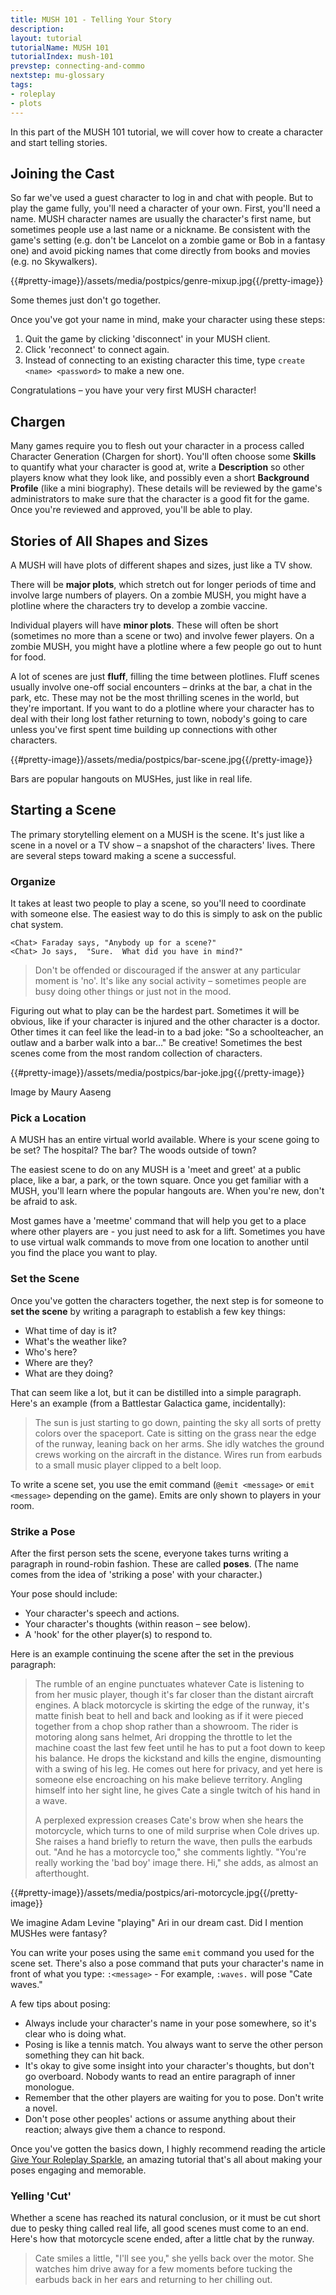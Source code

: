 ```yaml
---
title: MUSH 101 - Telling Your Story
description:
layout: tutorial
tutorialName: MUSH 101
tutorialIndex: mush-101
prevstep: connecting-and-commo
nextstep: mu-glossary
tags: 
- roleplay
- plots
---
```


In this part of the MUSH 101 tutorial, we will cover how to create a character and start telling stories.

## Joining the Cast

So far we've used a guest character to log in and chat with people.  But to play the game fully, you'll need a character of your own.  First, you'll need a name.  MUSH character names are usually the character's first name, but sometimes people use a last name or a nickname.  Be consistent with the game's setting (e.g. don't be Lancelot on a zombie game or Bob in a fantasy one) and avoid picking names that come directly from books and movies (e.g. no Skywalkers).

{{#pretty-image}}/assets/media/postpics/genre-mixup.jpg{{/pretty-image}}
<div class="caption">Some themes just don't go together.</div>

Once you've got your name in mind, make your character using these steps:


1. Quit the game by clicking 'disconnect' in your MUSH client.
2. Click 'reconnect' to connect again.  
3. Instead of connecting to an existing character this time, type `create <name> <password>` to make a new one.

Congratulations – you have your very first MUSH character!

## Chargen

Many games require you to flesh out your character in a process called Character Generation (Chargen for short).  You'll often choose some **Skills** to quantify what your character is good at, write a **Description** so other players know what they look like, and possibly even a short **Background Profile** (like a mini biography).  These details will be reviewed by the game's administrators to make sure that the character is a good fit for the game.  Once you're reviewed and approved, you'll be able to play.

## Stories of All Shapes and Sizes

A MUSH will have plots of different shapes and sizes, just like a TV show.

There will be **major plots**, which stretch out for longer periods of time and involve large numbers of players.  On a zombie MUSH, you might have a plotline where the characters try to develop a zombie vaccine. 

Individual players will have **minor plots**.  These will often be short (sometimes no more than a scene or two) and involve fewer players.   On a zombie MUSH, you might have a plotline where a few people go out to hunt for food.

A lot of scenes are just **fluff**, filling the time between plotlines.  Fluff scenes usually involve one-off social encounters – drinks at the bar, a chat in the park, etc.  These may not be the most thrilling scenes in the world, but they're important.   If you want to do a plotline where your character has to deal with their long lost father returning to town, nobody's going to care unless you've first spent time building up connections with other characters.   

{{#pretty-image}}/assets/media/postpics/bar-scene.jpg{{/pretty-image}}
<div class="caption">Bars are popular hangouts on MUSHes, just like in real life.</div>

## Starting a Scene

The primary storytelling element on a MUSH is the scene.  It's just like a scene in a novel or a TV show – a snapshot of the characters' lives.   There are several steps toward making a scene a successful.

### Organize

It takes at least two people to play a scene, so you'll need to coordinate with someone else.   The easiest way to do this is simply to ask on the public chat system.  

    <Chat> Faraday says, "Anybody up for a scene?"
    <Chat> Jo says,  "Sure.  What did you have in mind?"

> Don't be offended or discouraged if the answer at any particular moment is 'no'.  It's like any social activity – sometimes people are busy doing other things or just not in the mood.

Figuring out what to play can be the hardest part.  Sometimes it will be obvious, like if your character is injured and the other character is a doctor.    Other times it can feel like the lead-in to a bad joke:  "So a schoolteacher, an outlaw and a barber walk into a bar…" Be creative!  Sometimes the best scenes come from the most random collection of characters.

{{#pretty-image}}/assets/media/postpics/bar-joke.jpg{{/pretty-image}}
<div class="caption">Image by Maury Aaseng</div>

### Pick a Location

A MUSH has an entire virtual world available.  Where is your scene going to be set?  The hospital?  The bar?  The woods outside of town? 

The easiest scene to do on any MUSH is a 'meet and greet' at a public place, like a bar, a park, or the town square.  Once you get familiar with a MUSH, you'll learn where the popular hangouts are.   When you're new, don't be afraid to ask.

Most games have a 'meetme' command that will help you get to a place where other players are - you just need to ask for a lift.  Sometimes you have to use virtual walk commands to move from one location to another until you find the place you want to play.

### Set the Scene

Once you've gotten the characters together, the next step is for someone to **set the scene** by writing a paragraph to establish a few key things:

* What time of day is it?
* What's the weather like?
* Who's here?
* Where are they?
* What are they doing?

That can seem like a lot, but it can be distilled into a simple paragraph.  Here's an example (from a Battlestar Galactica game, incidentally):

> The sun is just starting to go down, painting the sky all sorts of pretty colors over the spaceport. Cate is sitting on the grass near the edge of the runway, leaning back on her arms. She idly watches the ground crews working on the aircraft in the distance.  Wires run from earbuds to a small music player clipped to a belt loop.

To write a scene set, you use the emit command  (`@emit <message>` or `emit <message>` depending on the game).  Emits are only shown to players in your room. 

### Strike a Pose 

After the first person sets the scene, everyone takes turns writing a paragraph in round-robin fashion.   These are called **poses**.  (The name comes from the idea of 'striking a pose' with your character.)

Your pose should include:

* Your character's speech and actions.
* Your character's thoughts (within reason – see below).
* A 'hook' for the other player(s) to respond to.

Here is an example continuing the scene after the set in the previous paragraph:

> The rumble of an engine punctuates whatever Cate is listening to from her music player, though it's far closer than the distant aircraft engines. A black motorcycle is skirting the edge of the runway, it's matte finish beat to hell and back and looking as if it were pieced together from a chop shop rather than a showroom. The rider is motoring along sans helmet, Ari dropping the throttle to let the machine coast the last few feet until he has to put a foot down to keep his balance. He drops the kickstand and kills the engine, dismounting with a swing of his leg. He comes out here for privacy, and yet here is someone else encroaching on his make believe territory. Angling himself into her sight line, he gives Cate a single twitch of his hand in a wave.
>
> A perplexed expression creases Cate's brow when she hears the motorcycle, which turns to one of mild surprise when Cole drives up. She raises a hand briefly to return the wave, then pulls the earbuds out. "And he has a motorcycle too," she comments lightly. "You're really working the 'bad boy' image there. Hi," she adds, as almost an afterthought.

{{#pretty-image}}/assets/media/postpics/ari-motorcycle.jpg{{/pretty-image}}
<div class="caption">We imagine Adam Levine "playing" Ari in our dream cast.  Did I mention MUSHes were fantasy?</div>

You can write your poses using the same `emit` command you used for the scene set.  There's also a pose command that puts your character's name in front of what you type:  `:<message>` -   For example, `:waves.` will pose  "Cate waves."

A few tips about posing:

* Always include your character's name in your pose somewhere, so it's clear who is doing what. 
* Posing is like a tennis match.  You always want to serve the other person something they can hit back.
* It's okay to give some insight into your character's thoughts, but don't go overboard.  Nobody wants to read an entire paragraph of inner monologue.
* Remember that the other players are waiting for you to pose.  Don't write a novel.
* Don't pose other peoples' actions or assume anything about their reaction; always give them a chance to respond.

Once you've gotten the basics down, I highly recommend reading the article [Give Your Roleplay Sparkle](/articles/give-your-rp-sparkle), an amazing tutorial that's all about making your poses engaging and memorable.

### Yelling 'Cut'

Whether a scene has reached its natural conclusion, or it must be cut short due to pesky thing called real life, all good scenes must come to an end.  Here's how that motorcycle scene ended, after a little chat by the runway.

> Cate smiles a little, "I'll see you," she yells back over the motor. She watches him drive away for a few moments before tucking the earbuds back in her ears and returning to her chilling out.  

